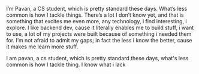 I’m Pavan, a CS student, which is pretty standard these days. What’s less common is how I tackle things. There’s a lot I don’t know yet, and that is something that excites me even more, any technology, i find interesting, i explore. I like backend dev, cause it literally enables me to build stuff, i want to use, a lot of my projects were built because of something i needed them for. I’m not afraid to admit my gaps; in fact the less i know the better, cause it makes me learn more stuff.


I am pavan, a cs student, which is pretty standard these days, what's less common is how I tackle thing. I know what i lack